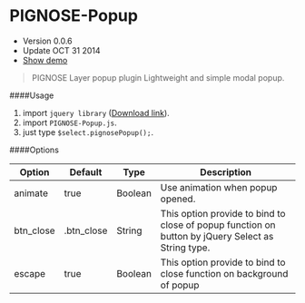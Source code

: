 PIGNOSE-Popup
==
* Version 0.0.6
* Update OCT 31 2014
* [Show demo](http://kennethan.dothome.co.kr/barn/PIGNOSE-Popup/)

> PIGNOSE Layer popup plugin Lightweight and simple modal popup.

####Usage
1. import ```jquery library``` ([Download link](http://www.jquery.com/download/)).
2. import ```PIGNOSE-Popup.js```.
3. just type ```$select.pignosePopup();```.

####Options

| Option    | Default     | Type         | Description                                                                |
|-----------|-------------|--------------|----------------------------------------------------------------------------|
| animate   | true        | Boolean      | Use animation when popup opened.                                           |
| btn_close | .btn_close  | String       | This option provide to bind to close of popup function on button by jQuery Select as String type. |
| escape    | true        | Boolean      | This option provide to bind to close function on background of popup
